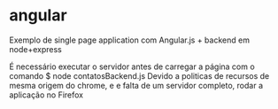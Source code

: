 # angular
Exemplo de single page application com Angular.js + backend em node+express

É necessário executar o servidor antes de carregar a página com o comando  $ node contatosBackend.js
Devido a politicas de recursos de mesma origem do chrome, e e falta de um servidor completo, rodar a aplicação no Firefox
